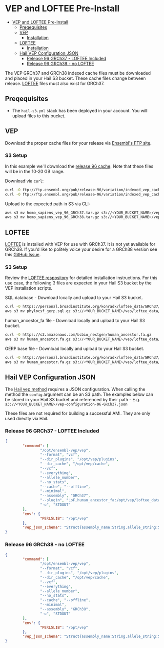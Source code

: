 # VEP and LOFTEE Pre-Install

- [VEP and LOFTEE Pre-Install](#vep-and-loftee-pre-install)
  - [Preqequisites](#preqequisites)
  - [VEP](#vep)
    - [Installation](#installation)
  - [LOFTEE](#loftee)
    - [Installation](#installation-1)
  - [Hail VEP Configuration JSON](#hail-vep-configuration-json)
    - [Release 96 GRCh37 - LOFTEE Included](#release-96-grch37---loftee-included)
    - [Release 96 GRCh38 - no LOFTEE](#release-96-grch38---no-loftee)

The VEP GRCh37 and GRCh38 indexed cache files must be downloaded and placed in your Hail S3 bucket.   These cache files change between release.
[LOFTEE](https://github.com/konradjk/loftee) files must also exist for GRCh37.

## Preqequisites

- The `hail-s3.yml` stack has been deployed in your account.  You will upload files to this bucket.

## VEP

Download the proper cache files for your release via [Ensembl's FTP site](ftp://ftp.ensembl.org/pub/).

### S3 Setup

In this example we'll download the [release 96 cache](ftp://ftp.ensembl.org/pub/release-96/variation/indexed_vep_cache/).  Note that these files will be in the 10-20 GB range.

Download via `curl`:

```bash
curl -O ftp://ftp.ensembl.org/pub/release-96/variation/indexed_vep_cache/homo_sapiens_vep_96_GRCh37.tar.gz
curl -O ftp://ftp.ensembl.org/pub/release-96/variation/indexed_vep_cache/homo_sapiens_vep_96_GRCh38.tar.gz
```

Upload to the expected path in S3 via CLI:

```bash
aws s3 mv homo_sapiens_vep_96_GRCh37.tar.gz s3://<YOUR_BUCKET_NAME>/vep/cache/
aws s3 mv homo_sapiens_vep_96_GRCh38.tar.gz s3://<YOUR_BUCKET_NAME>/vep/cache/
```

## LOFTEE

[LOFTEE](https://github.com/konradjk/loftee) is installed with VEP for use with GRCh37.   It is not yet available for GRCh38.  If you'd like to politely voice your desire for a GRCh38 version see this [GitHub Issue](https://github.com/konradjk/loftee/issues/38).

### S3 Setup

Review the [LOFTEE respository](https://github.com/konradjk/loftee) for detailed installation instructions.  For this use case, the following 3 files are expected in your Hail S3 bucket by the VEP installation scripts.

SQL database - Download locally and upload to your Hail S3 bucket.

```bash
curl -O https://personal.broadinstitute.org/konradk/loftee_data/GRCh37/phylocsf_gerp.sql.gz
aws s3 mv phylocsf_gerp.sql.gz s3://<YOUR_BUCKET_NAME>/vep/loftee_data/
```

human_ancestor_fa file - Download locally and upload to your Hail S3 bucket.

```bash
curl -O https://s3.amazonaws.com/bcbio_nextgen/human_ancestor.fa.gz
aws s3 mv human_ancestor.fa.gz s3://<YOUR_BUCKET_NAME>/vep/loftee_data/
```

GERP base file - Download locally and upload to your Hail S3 bucket.

```bash
curl -O https://personal.broadinstitute.org/konradk/loftee_data/GRCh37/GERP_scores.final.sorted.txt.gz
aws s3 mv human_ancestor.fa.gz s3://<YOUR_BUCKET_NAME>/vep/loftee_data/
```

## Hail VEP Configuration JSON

The [Hail vep method](https://hail.is/docs/0.2/methods/genetics.html#hail.methods.vep) requires a JSON configuration.  When calling the method the `config` argument can be an S3 path.  The examples below can be stored in your Hail S3 bucket and referenced by their path - E.g. `s3://<YOUR_BUCKET_NAME>/vep-configuration-96-GRCh37.json`

These files are not required for building a successful AMI.  They are only used directly via Hail.

### Release 96 GRCh37 - LOFTEE Included

```json
{
        "command": [
                "/opt/ensembl-vep/vep",
                "--format", "vcf",
                "--dir_plugins", "/opt/vep/plugins",
                "--dir_cache", "/opt/vep/cache",
                "--vcf",
                "--everything",
                "--allele_number",
                "--no_stats",
                "--cache", "--offline",
                "--minimal",
                "--assembly", "GRCh37",
                "--plugin", "LoF,human_ancestor_fa:/opt/vep/loftee_data/human_ancestor.fa.gz,filter_position:0.05,min_intron_size:15,conservation_file:/opt/vep/loftee_data/phylocsf_gerp.sql,gerp_file:/opt/vep/loftee_data/GERP_scores.final.sorted.txt.gz",
                "-o", "STDOUT"
        ],
        "env": {
                "PERL5LIB": "/opt/vep"
        },
        "vep_json_schema": "Struct{assembly_name:String,allele_string:String,ancestral:String,colocated_variants:Array[Struct{aa_allele:String,aa_maf:Float64,afr_allele:String,afr_maf:Float64,allele_string:String,amr_allele:String,amr_maf:Float64,clin_sig:Array[String],end:Int32,eas_allele:String,eas_maf:Float64,ea_allele:String,ea_maf:Float64,eur_allele:String,eur_maf:Float64,exac_adj_allele:String,exac_adj_maf:Float64,exac_allele:String,exac_afr_allele:String,exac_afr_maf:Float64,exac_amr_allele:String,exac_amr_maf:Float64,exac_eas_allele:String,exac_eas_maf:Float64,exac_fin_allele:String,exac_fin_maf:Float64,exac_maf:Float64,exac_nfe_allele:String,exac_nfe_maf:Float64,exac_oth_allele:String,exac_oth_maf:Float64,exac_sas_allele:String,exac_sas_maf:Float64,id:String,minor_allele:String,minor_allele_freq:Float64,phenotype_or_disease:Int32,pubmed:Array[Int32],sas_allele:String,sas_maf:Float64,somatic:Int32,start:Int32,strand:Int32}],context:String,end:Int32,id:String,input:String,intergenic_consequences:Array[Struct{allele_num:Int32,consequence_terms:Array[String],impact:String,minimised:Int32,variant_allele:String}],most_severe_consequence:String,motif_feature_consequences:Array[Struct{allele_num:Int32,consequence_terms:Array[String],high_inf_pos:String,impact:String,minimised:Int32,motif_feature_id:String,motif_name:String,motif_pos:Int32,motif_score_change:Float64,strand:Int32,variant_allele:String}],regulatory_feature_consequences:Array[Struct{allele_num:Int32,biotype:String,consequence_terms:Array[String],impact:String,minimised:Int32,regulatory_feature_id:String,variant_allele:String}],seq_region_name:String,start:Int32,strand:Int32,transcript_consequences:Array[Struct{allele_num:Int32,amino_acids:String,biotype:String,canonical:Int32,ccds:String,cdna_start:Int32,cdna_end:Int32,cds_end:Int32,cds_start:Int32,codons:String,consequence_terms:Array[String],distance:Int32,domains:Array[Struct{db:String,name:String}],exon:String,gene_id:String,gene_pheno:Int32,gene_symbol:String,gene_symbol_source:String,hgnc_id:String,hgvsc:String,hgvsp:String,hgvs_offset:Int32,impact:String,intron:String,lof:String,lof_flags:String,lof_filter:String,lof_info:String,minimised:Int32,polyphen_prediction:String,polyphen_score:Float64,protein_end:Int32,protein_start:Int32,protein_id:String,sift_prediction:String,sift_score:Float64,strand:Int32,swissprot:String,transcript_id:String,trembl:String,uniparc:String,variant_allele:String}],variant_class:String}"
}
```

### Release 96 GRCh38 - no LOFTEE

```json
{
        "command": [
                "/opt/ensembl-vep/vep",
                "--format", "vcf",
                "--dir_plugins", "/opt/vep/plugins",
                "--dir_cache", "/opt/vep/cache",
                "--vcf",
                "--everything",
                "--allele_number",
                "--no_stats",
                "--cache", "--offline",
                "--minimal",
                "--assembly", "GRCh38",
                "-o", "STDOUT"
        ],
        "env": {
                "PERL5LIB": "/opt/vep"
        },
        "vep_json_schema": "Struct{assembly_name:String,allele_string:String,ancestral:String,colocated_variants:Array[Struct{aa_allele:String,aa_maf:Float64,afr_allele:String,afr_maf:Float64,allele_string:String,amr_allele:String,amr_maf:Float64,clin_sig:Array[String],end:Int32,eas_allele:String,eas_maf:Float64,ea_allele:String,ea_maf:Float64,eur_allele:String,eur_maf:Float64,exac_adj_allele:String,exac_adj_maf:Float64,exac_allele:String,exac_afr_allele:String,exac_afr_maf:Float64,exac_amr_allele:String,exac_amr_maf:Float64,exac_eas_allele:String,exac_eas_maf:Float64,exac_fin_allele:String,exac_fin_maf:Float64,exac_maf:Float64,exac_nfe_allele:String,exac_nfe_maf:Float64,exac_oth_allele:String,exac_oth_maf:Float64,exac_sas_allele:String,exac_sas_maf:Float64,id:String,minor_allele:String,minor_allele_freq:Float64,phenotype_or_disease:Int32,pubmed:Array[Int32],sas_allele:String,sas_maf:Float64,somatic:Int32,start:Int32,strand:Int32}],context:String,end:Int32,id:String,input:String,intergenic_consequences:Array[Struct{allele_num:Int32,consequence_terms:Array[String],impact:String,minimised:Int32,variant_allele:String}],most_severe_consequence:String,motif_feature_consequences:Array[Struct{allele_num:Int32,consequence_terms:Array[String],high_inf_pos:String,impact:String,minimised:Int32,motif_feature_id:String,motif_name:String,motif_pos:Int32,motif_score_change:Float64,strand:Int32,variant_allele:String}],regulatory_feature_consequences:Array[Struct{allele_num:Int32,biotype:String,consequence_terms:Array[String],impact:String,minimised:Int32,regulatory_feature_id:String,variant_allele:String}],seq_region_name:String,start:Int32,strand:Int32,transcript_consequences:Array[Struct{allele_num:Int32,amino_acids:String,biotype:String,canonical:Int32,ccds:String,cdna_start:Int32,cdna_end:Int32,cds_end:Int32,cds_start:Int32,codons:String,consequence_terms:Array[String],distance:Int32,domains:Array[Struct{db:String,name:String}],exon:String,gene_id:String,gene_pheno:Int32,gene_symbol:String,gene_symbol_source:String,hgnc_id:String,hgvsc:String,hgvsp:String,hgvs_offset:Int32,impact:String,intron:String,lof:String,lof_flags:String,lof_filter:String,lof_info:String,minimised:Int32,polyphen_prediction:String,polyphen_score:Float64,protein_end:Int32,protein_start:Int32,protein_id:String,sift_prediction:String,sift_score:Float64,strand:Int32,swissprot:String,transcript_id:String,trembl:String,uniparc:String,variant_allele:String}],variant_class:String}"
}
```
